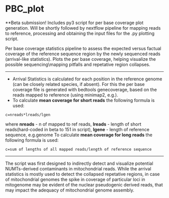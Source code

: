 # PBC_plot

**Beta submission! Includes py3 script for per base coverage plot generation. Will be shortly followed by nextflow pipeline for mapping reads to reference, processing and obtaining the input files for the .py plotting script.

Per base coverage statistics pipeline to assess the expected versus factual coverage of the reference sequence region by the newly sequenced reads (arrival-like statistics). Plots the per base coverage, helping visualize the possible sequencing\mapping pitfalls and repetative region collapses.



_______________________________


- Arrival Statistics is calculated for each position in the reference genome (can be closely related species, if absent). For this the per base coverage file is generated with bedtools genecoverage, based on the reads mapped to reference (using minimap2, e.g.).
- To calculate **mean coverage for short reads** the following formula is used: 
```
c=nreads*lreads/lgen
```
where **nreads** - n of mapped to ref reads, 
      **lreads** - length of short reads(hard-coded in beta to 151 in script),
      **lgene** - length of reference sequence, e.g.genome
To calculate **mean coverage for long reads** the following formula is used:
```
c=sum of lengths of all mapped reads/length of reference sequence
```

___________________________

The script was first designed to indirectly detect and visualize potential NUMTs-derived contaminants in mitochondrial reads. While the arrival statistics is mostly used to detect the collapsed repetative regions, in case of mitochondrial genomes the spike in coverage of particular loci in mitogenome may be evident of the nuclear pseudogenic derived reads, that may  impact the adequacy of mitochondrial genome assembly.
